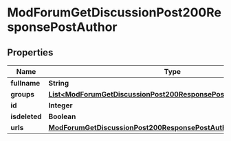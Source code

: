 

# ModForumGetDiscussionPost200ResponsePostAuthor


## Properties

| Name | Type | Description | Notes |
|------------ | ------------- | ------------- | -------------|
|**fullname** | **String** | fullname |  [optional] |
|**groups** | [**List&lt;ModForumGetDiscussionPost200ResponsePostAuthorGroupsInner&gt;**](ModForumGetDiscussionPost200ResponsePostAuthorGroupsInner.md) |  |  [optional] |
|**id** | **Integer** | id |  [optional] |
|**isdeleted** | **Boolean** | isdeleted |  [optional] |
|**urls** | [**ModForumGetDiscussionPost200ResponsePostAuthorUrls**](ModForumGetDiscussionPost200ResponsePostAuthorUrls.md) |  |  |



